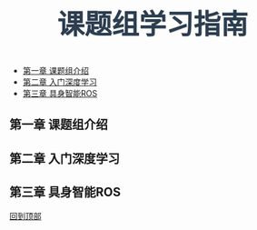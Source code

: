<h1 id="main-title" style="
    text-align: center;
    color: #2c3e50;
    font-family: 'Segoe UI', Tahoma, Geneva, Verdana, sans-serif;
    font-size: 3rem;
    margin-top: 40px;
    margin-bottom: 40px;
    text-shadow: 1px 1px 2px rgba(0,0,0,0.1);
">
  课题组学习指南
</h1>

<nav>
  <ul>
    <li><a href="#chapter1">第一章 课题组介绍</a></li>
    <li><a href="#chapter2">第二章 入门深度学习</a></li>
    <li><a href="#chapter3">第三章 具身智能ROS</a></li>
  </ul>
</nav>
<h2 id="chapter1">第一章 课题组介绍</h2>
<!-- 这里是课题组介绍内容 -->

<h2 id="chapter2">第二章 入门深度学习</h2>
<!-- 这里是入门深度学习内容 -->

<h2 id="chapter3">第三章 具身智能ROS</h2>
<!-- 这里是具身智能ROS内容 -->

<a href="#main-title">回到顶部</a>
